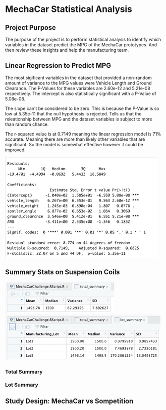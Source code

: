 # MechaCar Statistical Analysis

## Project Purpose

The purpose of the project is to perform statistical analysis to identify which variables in the dataset predict the MPG of the MechaCar prototypes. And then review these insights and help the manufacturing team.

## Linear Regression to Predict MPG

The most sigificant variables in the dataset that provided a non-random amount of variance to the MPG values were Vehicle Length and Ground Clearance. The P-Values for these variables are 2.60e-12 and 5.21e-08 respectively. The intercept is also statistically significant with a P-Value of 5.08e-08.

The slope can't be considered to be zero. This is because the P-Value is so low at 5.35e-11 that the null hypothesis is rejected. Tells us that the releationship between MPG and the dataset variables is subject to more than random chance. 

The r-squared value is at 0.7149 meaning the linear regression model is 71% accurate. Meaning there are more than likely other variables that are significant. So the model is somewhat effective however it could be improved.

![](images/deliv1.png)

## Summary Stats on Suspension Coils
![](images/total_summary.png)
![](images/lot_summary.png)

### Total Summary

### Lot Summary

## Study Design: MechaCar vs Sompetition

